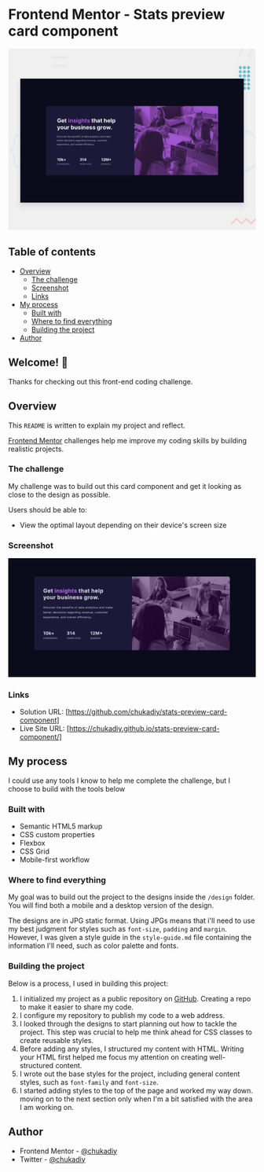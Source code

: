 # Frontend Mentor - Stats preview card component

![Design preview for the Stats preview card component coding challenge](./design/desktop-preview.jpg)

## Table of contents

- [Overview](#overview)
  - [The challenge](#the-challenge)
  - [Screenshot](#screenshot)
  - [Links](#links)
- [My process](#my-process)
  - [Built with](#built-with)
  - [Where to find everything](#where-to-find-everything)
  - [Building the project](#building-the-project)
- [Author](#author)



## Welcome! 👋

Thanks for checking out this front-end coding challenge.

## Overview

This `README` is written to explain my project and reflect.

[Frontend Mentor](https://www.frontendmentor.io) challenges help me improve my coding skills by building realistic projects.

### The challenge

My challenge was to build out this card component and get it looking as close to the design as possible.

Users should be able to:

- View the optimal layout depending on their device's screen size

### Screenshot

![](./screenshots/Screenshot.png)


### Links

- Solution URL: [https://github.com/chukadiy/stats-preview-card-component]
- Live Site URL: [https://chukadiy.github.io/stats-preview-card-component/]

## My process

I could use any tools I know to help me complete the challenge, but I choose to build with the tools below

### Built with

- Semantic HTML5 markup
- CSS custom properties
- Flexbox
- CSS Grid
- Mobile-first workflow


### Where to find everything

My goal was to build out the project to the designs inside the `/design` folder. You will find both a mobile and a desktop version of the design. 

The designs are in JPG static format. Using JPGs means that  i'll need to use my best judgment for styles
such as `font-size`, `padding` and `margin`. However, I was given a style guide in the `style-guide.md` file containing the information I'll need, such as color palette and fonts.

### Building the project

Below is a process, I used in building this project:

1. I initialized my project as a public repository on [GitHub](https://github.com/). Creating a repo to make it easier to share my code.
2. I configure my repository to publish my code to a web address.
3. I looked through the designs to start planning out how to tackle the project. This step was crucial to help me think ahead for CSS classes to create reusable styles.
4. Before adding any styles, I structured my content with HTML. Writing your HTML first helped me focus my attention on creating well-structured content.
5. I wrote out the base styles for the project, including general content styles, such as `font-family` and `font-size`.
6. I started adding styles to the top of the page and worked my way down. moving on to the next section only when I'm a bit satisfied with the area I am working on.


## Author

- Frontend Mentor - [@chukadiy](https://www.frontendmentor.io/profile/chukadiy)
- Twitter - [@chukadiy](https://www.twitter.com/chukadiy)
